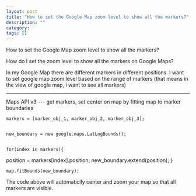 ```yaml
---
layout: post
title: "How to set the Google Map zoom level to show all the markers?"
description: ""
category:
tags: []
---
```


How to set the Google Map zoom level to show all the markers?


How do I set the zoom level to show all the markers on Google Maps?

In my Google Map there are different markers in different positions. I want to set google map zoom level based on the range of markers (that means in the view of google map, i want to see all markers)


--------------------------------------- 
Maps API v3 --- get markers, set center on map by fitting map to marker boundaries

    markers = [marker_obj_1, marker_obj_2, marker_obj_3];
    
    
    new_boundary = new google.maps.LatLngBounds();
    
    
    for(index in markers){
position = markers[index].position;
new_boundary.extend(position);
    }
    
    
    map.fitBounds(new_boundary);

The code above will automaticlly center and zoom your map so that all markers are visible.


